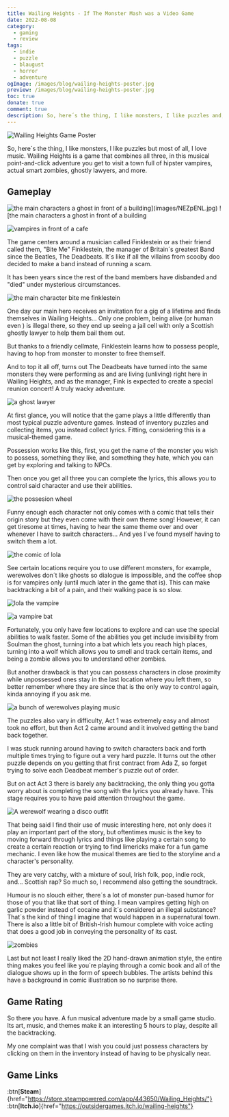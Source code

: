 ```yaml
---
title: Wailing Heights - If The Monster Mash was a Video Game
date: 2022-08-08
category:
  - gaming
  - review
tags:
  - indie
  - puzzle
  - blaugust
  - horror
  - adventure
ogImage: /images/blog/wailing-heights-poster.jpg
preview: /images/blog/wailing-heights-poster.jpg
toc: true
donate: true
comment: true
description: So, here´s the thing, I like monsters, I like puzzles and, I love music. Wailing Heights is a game that combines all three, in this musical  adventure.
---
```

![Wailing Heights Game Poster](/images/blog/wailing-heights-poster.jpg)


So, here´s the thing, I like monsters, I like puzzles but most of all, I love music. Wailing Heights is a game that combines all three, in this musical point-and-click adventure you get to visit a town full of hipster vampires, actual smart zombies, ghostly lawyers, and more.

## Gameplay

![the  main character`s a ghost in front of a building](images/NEZpENL.jpg)
![the  main character`s a ghost in front of a building](/images/2022/ghostlaywer.jpg "What a Beautiful Night in Wailing Heights")

![vampires in front of a cafe](/images/2022/hipstervampires.jpg "Hipster Vampires, One of Height´s Many Colorful Inhabitants")


The game centers around a musician called Finklestein or as their friend called them, "Bite Me" Finklestein, the manager of Britain´s greatest Band since the Beatles, The Deadbeats. It´s like if all the villains from scooby doo decided to make a band instead of running a scam.

It has been years since the rest of the band members have disbanded and "died" under mysterious circumstances.


![the main character bite me finklestein](/images/2022/wailighheightsintro.jpg "The Adventure Begins")


One day our main hero receives an invitation for a gig of a lifetime and finds themselves in Wailing Heights... Only one problem, being alive (or human even ) is illegal there, so they end up seeing a jail cell with only a Scottish ghostly lawyer to help them bail them out.

But thanks to a friendly cellmate, Finklestein learns how to possess people, having to hop from monster to monster to free themself.

And to top it all off, turns out The Deadbeats have turned into the same monsters they were performing as and are living (unliving) right here in Wailing Heights, and as the manager, Fink is expected to create a special reunion concert! A truly wacky adventure.


![a ghost lawyer](/images/2022/ghostlaywerconsult.jpg "A Ghost Lawyer!? A Ghost Lawyer that Knows Rap!?")


At first glance, you will notice that the game plays a little differently than most typical puzzle adventure games. Instead of inventory puzzles and collecting items, you instead collect lyrics. Fitting, considering this is a musical-themed game.

Possession works like this, first, you get the name of the monster you wish to possess, something they like, and something they hate, which you can get by exploring and talking to NPCs.

Then once you get all three you can complete the lyrics, this allows you to control said character and use their abilities.


![the possesion wheel](/images/2022/posessionwheel.jpg)


Funny enough each character not only comes with a comic that tells their origin story but they even come with their own theme song! However, it can get tiresome at times, having to hear the same theme over and over whenever I have to switch characters... And yes I´ve found myself having to switch them a lot.


![the comic of lola](/images/2022/lolacomic.jpg#center "Lola the Vampire´s Origins")


See certain locations require you to use different monsters, for example, werewolves don´t like ghosts so dialogue is impossible, and the coffee shop is for vampires only (until much later in the game that is). This can make backtracking a bit of a pain, and their walking pace is so slow.


![lola the vampire](/images/2022/lolavampire.jpg#center)

![a vampire bat](/images/2022/vampirebat.jpg#center "Unlife is Fun When You´re a Vampire")


Fortunately, you only have few locations to explore and can use the special abilities to walk faster. Some of the abilities you get include invisibility from Soulman the ghost, turning into a bat which lets you reach high places, turning into a wolf which allows you to smell and track certain items, and being a zombie allows you to understand other zombies.

But another drawback is that you can possess characters in close proximity while unpossessed ones stay in the last location where you left them, so better remember where they are since that is the only way to control again, kinda annoying if you ask me.


![a bunch of werewolves playing music](/images/2022/werewolfbar.jpg#center "I Wasted So Much Time Trying to Solve The Cologne Puzzle")


The puzzles also vary in difficulty, Act 1 was extremely easy and almost took no effort, but then Act 2 came around and it involved getting the band back together.

I was stuck running around having to switch characters back and forth multiple times trying to figure out a very hard puzzle. It turns out the other puzzle depends on you getting that first contract from Ada Z, so forget trying to solve each Deadbeat member's puzzle out of order.

But on act Act 3 there is barely any backtracking, the only thing you gotta worry about is completing the song with the lyrics you already have. This stage requires you to have paid attention throughout the game.



![A werewolf wearing a disco outfit](/images/2022/werewolfsong.jpg#center "Sing Along if You Know The Lyrics")


That being said I find their use of music interesting here, not only does it play an important part of the story, but oftentimes music is the key to moving forward through lyrics and things like playing a certain song to create a certain reaction or trying to find limericks make for a fun game mechanic. I even like how the musical themes are tied to the storyline and a character's personality.

They are very catchy, with a mixture of soul, Irish folk, pop, indie rock, and... Scottish rap? So much so, I recommend also getting the soundtrack.

Humour is no slouch either, there´s a lot of monster pun-based humor for those of you that like that sort of thing. I mean vampires getting high on garlic powder instead of cocaine and it´s considered an illegal substance? That´s the kind of thing I imagine that would happen in a supernatural town. There is also a little bit of British-Irish humour complete with voice acting that does a good job in conveying the personality of its cast.


![zombies](/images/2022/zombieconcertroom.jpg#center "I gotta say I love the Zombie Designs")


Last but not least I really liked the 2D hand-drawn animation style, the entire thing makes you feel like you´re playing through a comic book and all of the dialogue shows up in the form of speech bubbles. The artists behind this have a background in comic illustration so no surprise there.

## Game Rating

So there you have. A fun musical adventure made by a small game studio. Its art, music, and themes make it an interesting 5 hours to play, despite all the backtracking.

My one complaint was that I wish you could just possess characters by clicking on them in the inventory instead of having to be physically near.

## Game Links

:btn[**Steam**]{href="https://store.steampowered.com/app/443650/Wailing_Heights/"}  :btn[**Itch.io**]{href="https://outsidergames.itch.io/wailing-heights"} 
